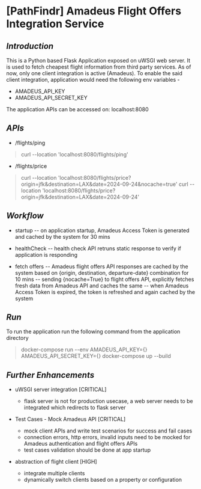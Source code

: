 #  [PathFindr] Amadeus Flight Offers Integration Service 


## _Introduction_

This is a Python based Flask Application exposed on uWSGI web server. It is used to fetch cheapest flight information from third party services. As of now, only one client integration is active (Amadeus). To enable the said client integration, application would need the following env variables - 

- AMADEUS_API_KEY
- AMADEUS_API_SECRET_KEY

The application APIs can be accessed on: localhost:8080

## _APIs_

- /flights/ping

> curl --location 'localhost:8080/flights/ping'

- /flights/price

> curl --location 'localhost:8080/flights/price?origin=jfk&destination=LAX&date=2024-09-24&nocache=true'
> curl --location 'localhost:8080/flights/price?origin=jfk&destination=LAX&date=2024-09-24'

## _Workflow_

- startup
-- on application startup, Amadeus Access Token is generated and cached by the system for 30 mins

- healthCheck
-- health check API retruns static response to verify if application is responding

- fetch offers
-- Amadeus flight offers API responses are cached by the system based on {origin, destination, departure-date} combination for 10 mins
-- sending {nocache=True} to flight offers API, explicitly fetches fresh data from Amadeus API and caches the same
-- when Amadeus Access Token is expired, the token is refreshed and again cached by the system


## _Run_

To run the application run the following command from the application directory
> docker-compose run --env AMADEUS_API_KEY={} AMADEUS_API_SECRET_KEY={}
> docker-compose up --build


## _Further Enhancements_

- uWSGI server integration [CRITICAL]
  - flask server is not for production usecase, a web server needs to be integrated which redirects to flask server

- Test Cases - Mock Amadeus API [CRITICAL]
  - mock client APIs and write test scenarios for success and fail cases
  - connection errors, http errors, invalid inputs need to be mocked for Amadeus authentication and flight offers APIs
  - test cases validation should be done at app startup

- abstraction of flight client [HIGH]
  - integrate multiple clients
  - dynamically switch clients based on a property or configuration
